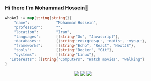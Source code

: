 ### Hi there I'm Mohammad Hossein👋

```go
whoAmI := map[string]string{}{
	"name":            "Mohammad Hossein",
	"profession":      "",
	"location":        "Iran",
	"languages":       []string{"Go", "Javascript"},
	"databases":       []string{"PostgreSQL", "Redis", "MySQL"},
	"frameworks":      []string{"Echo", "React", "NextJS"},
	"tools":           []string{"Docker", "Git"},
	"systems":         []string{"Linux"},
  "Interests": []string{"Computers", "Watch movies", "walking"}
}
```

<p align = "center">
  <img  src = "https://github-readme-stats.vercel.app/api?username=doo-dev&show_icons=true&theme=algolia&line_height=40">
  <img  src = "https://github-readme-stats.vercel.app/api/top-langs/?username=doo-dev&theme=algolia">
  <img  src="https://github-readme-streak-stats.herokuapp.com/?user=doo-dev&show_icons=true&locale=en&theme=radical&line_height=20&layout=compact" />
</p>
